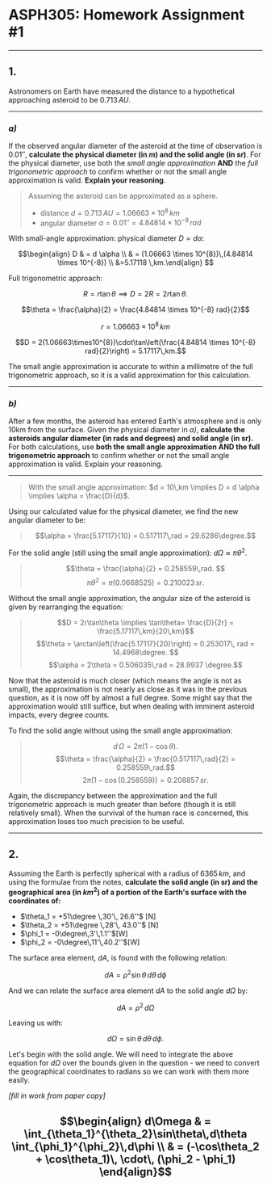 # 	ASPH305: Homework Assignment #1
***

## 1. 
Astronomers on Earth have measured the distance to a hypothetical approaching asteroid to be $0.713\,AU$. 

***

### *a)*

If the observed angular diameter of the asteroid at the time of observation is $0.01''$, **calculate the physical diameter (in *m*) and the solid angle (in *sr*)**. For the physical diameter, use both the *small angle approximation* **AND** the *full trigonometric approach* to confirm whether or not the small angle approximation is valid. **Explain your reasoning**. 


> Assuming the asteroid can be approximated as a sphere. 
> - distance $d = 0.713\,AU = 1.06663 \times 10^{8}\,km$
> - angular diameter $\alpha = 0.01'' = 4.84814 \times 10^{-8}\,rad$

With small-angle approximation: physical diameter $D = d \alpha:$

$$\begin{align} D & = d \alpha \\ & = (1.06663 \times 10^{8})\,(4.84814 \times 10^{-8}) \\ &=5.17118 \,km.\end{align} $$

Full trigonometric approach: 

$$R = r \tan\theta \implies D = 2R = 2r\tan\theta.$$

$$\theta = \frac{\alpha}{2} = \frac{4.84814 \times 10^{-8} rad}{2}$$

$$r = 1.06663 \times 10^{8} \,km$$

$$D = 2(1.06663\times10^{8})\cdot\tan\left(\frac{4.84814 \times 10^{-8} rad}{2}\right) = 5.17117\,km.$$

The small angle approximation is accurate to within a millimetre of the full trigonometric approach, so it is a valid approximation for this calculation.

***

### *b)*

After a few months, the asteroid has entered Earth's atmosphere and is only 10km from the surface. Given the physical diameter in *a)*, **calculate the asteroids angular diameter (in rads and degrees) and solid angle (in sr).** For both calculations, use **both the small angle approximation AND the full trigonometric approach** to confirm whether or not the small angle approximation is valid. Explain your reasoning. 

***

>With the small angle approximation:  $d = 10\,km \implies D = d \alpha \implies \alpha = \frac{D}{d}$.

Using our calculated value for the physical diameter, we find the new angular diameter to be:

>$$\alpha = \frac{5.17117}{10} = 0.517117\,rad = 29.6286\degree.$$

For the solid angle (still using the small angle approximation): $d\Omega \approx \pi \theta^2.$

> $$\theta = \frac{\alpha}{2} = 0.258559\,rad. $$
>$$\pi \theta^2 = \pi (0.0668525) = 0.210023\,sr. $$


Without the small angle approximation, the angular size of the asteroid is given by rearranging the equation:

>$$D = 2r\tan\theta \implies \tan\theta= \frac{D}{2r} = \frac{5.17117\,km}{20\,km}$$
>$$\theta = \arctan\left(\frac{5.17117}{20}\right) = 0.253017\, rad = 14.4968\degree. $$
>$$\alpha = 2\theta = 0.506035\,rad = 28.9937 \degree.$$

Now that the asteroid is much closer (which means the angle is not as small), the approximation is not nearly as close as it was in the previous question, as it is now off by almost a full degree. Some might say that the approximation would still suffice, but when dealing with imminent asteroid impacts, every degree counts. 

To find the solid angle without using the small angle approximation: 

> $$d\,\Omega = 2\pi\left(1-\cos\theta\right). $$
> $$\theta = \frac{\alpha}{2} = \frac{0.517117\,rad}{2} = 0.258559\,rad.$$
> $$2\pi\left(1-\cos\left(0.258559\right)\right) = 0.208857\,sr. $$

Again, the discrepancy between the approximation and the full trigonometric approach is much greater than before (though it is still relatively small). When the survival of the human race is concerned, this approximation loses too much precision to be useful. 

***

## 2.

Assuming the Earth is perfectly spherical with a radius of $6365\,km$, and using the formulae from the notes, **calculate the solid angle (in sr) and the geographical area (in $km^2$) of a portion of the Earth's surface with the coordinates of:**

- $\theta_1 = +51\degree \,30'\, 26.6''$ [N]
- $\theta_2 = +51\degree \,28'\, 43.0''$ [N]
- $\phi_1 = -0\degree\,3'\,1.1''$[W]
- $\phi_2 = -0\degree\,11'\,40.2''$[W]

The surface area element, $dA$, is found with the following relation:


$$dA = \rho^2\sin\theta \,d\theta\, d\phi$$

And we can relate the surface area element $dA$ to the solid angle $d\Omega$ by: 

$$dA = \rho^2\, d\Omega $$

Leaving us with:

$$d\Omega = \sin\theta\,d\theta\,d\phi. $$

Let's begin with the solid angle. We will need to integrate the above equation for $d\Omega$ over the bounds given in the question - we need to convert the geographical coordinates to radians so we can work with them more easily. 

*[fill in work from paper copy]*


## $$\begin{align} d\Omega & = \int_{\theta_1}^{\theta_2}\sin\theta\,d\theta \int_{\phi_1}^{\phi_2}\,d\phi \\ & = (-\cos\theta_2 + \cos\theta_1)\, \cdot\, (\phi_2 - \phi_1)  \end{align}$$